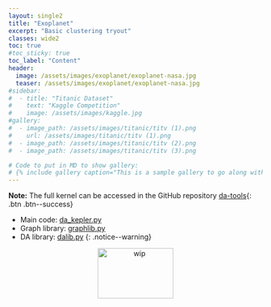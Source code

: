 ```yaml
---
layout: single2
title: "Exoplanet"
excerpt: "Basic clustering tryout"
classes: wide2
toc: true
#toc_sticky: true
toc_label: "Content"
header:
  image: /assets/images/exoplanet/exoplanet-nasa.jpg
  teaser: /assets/images/exoplanet/exoplanet-nasa.jpg
#sidebar:
#  - title: "Titanic Dataset"
#    text: "Kaggle Competition"
#    image: /assets/images/kaggle.jpg
#gallery:
#  - image_path: /assets/images/titanic/titv (1).png
#    url: /assets/images/titanic/titv (1).png
#  - image_path: /assets/images/titanic/titv (2).png
#  - image_path: /assets/images/titanic/titv (3).png

# Code to put in MD to show gallery:
# {% include gallery caption="This is a sample gallery to go along with this case study." %}
---
```

**Note:**
The full kernel can be accessed in the GitHub repository [da-tools](https://github.com/pascal-winter/da-tools/){: .btn .btn--success}   
- Main code: [da_kepler.py](https://github.com/pascal-winter/da-tools/blob/master/da_kepler.py)
- Graph library: [graphlib.py](https://github.com/pascal-winter/da-tools/blob/master/libpw/graphlib.py)
- DA library: [dalib.py](https://github.com/pascal-winter/da-tools/blob/master/libpw/dalib.py)
{: .notice--warning}


<div>
 <p align="center">
   <img src="{{site.baseurl}}/assets/images/wip_small.jpg" alt="wip"
 	   title="Under Construction" width="150" height="100" />
 </p>
</div>
